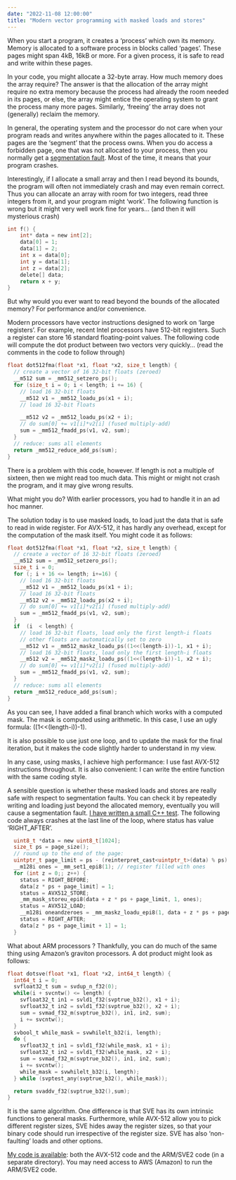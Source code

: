 ```yaml
---
date: "2022-11-08 12:00:00"
title: "Modern vector programming with masked loads and stores"
---
```




When you start a program, it creates a &lsquo;process&rsquo; which own its memory. Memory is allocated to a software process in blocks called &lsquo;pages&rsquo;. These pages might span 4kB, 16kB or more. For a given process, it is safe to read and write within these pages.

In your code, you might allocate a 32-byte array. How much memory does the array require? The answer is that the allocation of the array might require no extra memory because the process had already the room needed in its pages, or else, the array might entice the operating system to grant the process many more pages. Similarly, &lsquo;freeing&rsquo; the array does not (generally) reclaim the memory.

In general, the operating system and the processor do not care when your program reads and writes anywhere within the pages allocated to it. These pages are the &lsquo;segment&rsquo; that the process owns. When you do access a forbidden page, one that was not allocated to your process, then you normally get a [segmentation fault](https://en.wikipedia.org/wiki/Segmentation_fault). Most of the time, it means that your program crashes.

Interestingly,  if I allocate a small array and then I read beyond its bounds, the program will often not immediately crash and may even remain correct. Thus you can allocate an array with room for two integers, read three integers from it, and your program might &lsquo;work&rsquo;. The following function is wrong but it might very well work fine for years&hellip; (and then it will mysterious crash)
```C
int f() {
    int* data = new int[2];
    data[0] = 1;
    data[1] = 2;
    int x = data[0];
    int y = data[1];
    int z = data[2];
    delete[] data;
    return x + y;
} 
```


But why would you ever want to read beyond the bounds of the allocated memory? For performance and/or convenience.

Modern processors have vector instructions designed to work on &lsquo;large registers&rsquo;. For example, recent Intel processors have 512-bit registers. Such a register can store 16 standard floating-point values. The following code will compute the dot product between two vectors very quickly&hellip; (read the comments in the code to follow through)
```C
float dot512fma(float *x1, float *x2, size_t length) {
  // create a vector of 16 32-bit floats (zeroed)
  __m512 sum = _mm512_setzero_ps();
  for (size_t i = 0; i < length; i += 16) {
    // load 16 32-bit floats
    __m512 v1 = _mm512_loadu_ps(x1 + i);
    // load 16 32-bit floats

    __m512 v2 = _mm512_loadu_ps(x2 + i);
    // do sum[0] += v1[i]*v2[i] (fused multiply-add)
    sum = _mm512_fmadd_ps(v1, v2, sum);
  }
  // reduce: sums all elements
  return _mm512_reduce_add_ps(sum);
}
```


There is a problem with this code, however. If length is not a multiple of sixteen, then we might read too much data. This might or might not crash the program, and it may give wrong results.

What might you do? With earlier processors, you had to handle it in an ad hoc manner.

The solution today is to use masked loads, to load just the data that is safe to read in wide register. For AVX-512, it has hardly any overhead, except for the computation of the mask itself. You might code it as follows:
```C
float dot512fma(float *x1, float *x2, size_t length) {
  // create a vector of 16 32-bit floats (zeroed)
  __m512 sum = _mm512_setzero_ps();
  size_t i = 0;
  for (; i + 16 <= length; i+=16) {
    // load 16 32-bit floats
    __m512 v1 = _mm512_loadu_ps(x1 + i);
    // load 16 32-bit floats
    __m512 v2 = _mm512_loadu_ps(x2 + i);
    // do sum[0] += v1[i]*v2[i] (fused multiply-add)
    sum = _mm512_fmadd_ps(v1, v2, sum);
  }
  if  (i  < length) {
    // load 16 32-bit floats, load only the first length-i floats
    // other floats are automatically set to zero
    __m512 v1 = _mm512_maskz_loadu_ps((1<<(length-i))-1, x1 + i);
    // load 16 32-bit floats, load only the first length-i floats
    __m512 v2 = _mm512_maskz_loadu_ps((1<<(length-i))-1, x2 + i);
    // do sum[0] += v1[i]*v2[i] (fused multiply-add)
    sum = _mm512_fmadd_ps(v1, v2, sum);
  }
  // reduce: sums all elements
  return _mm512_reduce_add_ps(sum);
}
```


As you can see, I have added a final branch which works with a computed mask. The mask is computed using arithmetic. In this case, I use an ugly formula: ((1&lt;&lt;(length-i))-1).

It is also possible to use just one loop, and to update the mask for the final iteration, but it makes the code slightly harder to understand in my view.

In any case, using masks, I achieve high performance: I use fast AVX-512 instructions throughout. It is also convenient: I can write the entire function with the same coding style.

A sensible question is whether these masked loads and stores are really safe with respect to segmentation faults. You can check it by repeatedly writing and loading just beyond the allocated memory, eventually you will cause a segmentation fault. [I have written a small C++ test](https://github.com/lemire/Code-used-on-Daniel-Lemire-s-blog/tree/master/2022/11/08). The following code always crashes at the last line of the loop, where status has value &lsquo;RIGHT_AFTER&rsquo;.
```C
  uint8_t *data = new uint8_t[1024];
  size_t ps = page_size();
  // round up to the end of the page:
  uintptr_t page_limit = ps - (reinterpret_cast<uintptr_t>(data) % ps) - 1;
  __m128i ones = _mm_set1_epi8(1); // register filled with ones
  for (int z = 0;; z++) {
    status = RIGHT_BEFORE;
    data[z * ps + page_limit] = 1;
    status = AVX512_STORE;
    _mm_mask_storeu_epi8(data + z * ps + page_limit, 1, ones);
    status = AVX512_LOAD;
    __m128i oneandzeroes = _mm_maskz_loadu_epi8(1, data + z * ps + page_limit);
    status = RIGHT_AFTER;
    data[z * ps + page_limit + 1] = 1;
  }

```




What about ARM processors ? Thankfully, you can do much of the same thing using Amazon&rsquo;s graviton processors. A dot product might look as follows:
```C
float dotsve(float *x1, float *x2, int64_t length) {
  int64_t i = 0;
  svfloat32_t sum = svdup_n_f32(0);
  while(i + svcntw() <= length) {
    svfloat32_t in1 = svld1_f32(svptrue_b32(), x1 + i);
    svfloat32_t in2 = svld1_f32(svptrue_b32(), x2 + i);
    sum = svmad_f32_m(svptrue_b32(), in1, in2, sum);
    i += svcntw();
  }
  svbool_t while_mask = svwhilelt_b32(i, length);
  do {
    svfloat32_t in1 = svld1_f32(while_mask, x1 + i);
    svfloat32_t in2 = svld1_f32(while_mask, x2 + i);
    sum = svmad_f32_m(svptrue_b32(), in1, in2, sum);
    i += svcntw();
    while_mask = svwhilelt_b32(i, length);
  } while (svptest_any(svptrue_b32(), while_mask));

  return svaddv_f32(svptrue_b32(),sum);
}
```


It is the same algorithm. One difference is that SVE has its own intrinsic functions to general masks. Furthermore, while AVX-512 allow you to pick different register sizes, SVE hides away the register sizes, so that your binary code should run irrespective of the register size. SVE has also &lsquo;non-faulting&rsquo; loads and other options.

[My code is available](https://github.com/lemire/Code-used-on-Daniel-Lemire-s-blog/tree/master/2022/11/08): both the AVX-512 code and the ARM/SVE2 code (in a separate directory). You may need access to AWS (Amazon) to run the ARM/SVE2 code.

&nbsp;

